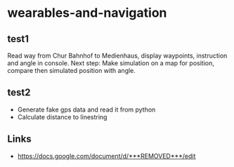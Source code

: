 # wearables-and-navigation


## test1

Read way from Chur Bahnhof to Medienhaus, display waypoints, instruction and angle in console.
Next step: Make simulation on a map for position, compare then simulated position with angle.

## test2

- Generate fake gps data and read it from python
- Calculate distance to linestring

## Links

- https://docs.google.com/document/d/***REMOVED***/edit
